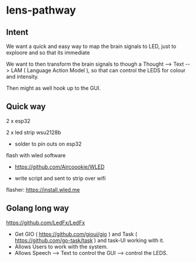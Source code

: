 # lens-pathway

## Intent

We want a quick and easy way to map the brain signals to LED, just to exploore and so that its immediate

We want to then transform the brain signals to though a Thought --> Text -- > LAM ( Language Action Model ), so that can control the LEDS for colour and intensity.

Then might as well hook up to the GUI.

## Quick way

2 x esp32

2 x led strip wsu2128b

- solder to pin outs on esp32

flash with wled software
- https://github.com/Aircoookie/WLED

- write script and sent to strip over wifi

flasher: https://install.wled.me

## Golang long way

https://github.com/LedFx/LedFx

- Get GIO ( https://github.com/gioui/gio ) and Task ( https://github.com/go-task/task ) and task-UI working with it.
- Allows Users to work with the system.
- Allows Speech --> Text to control the GUI --> control the LEDS. 







